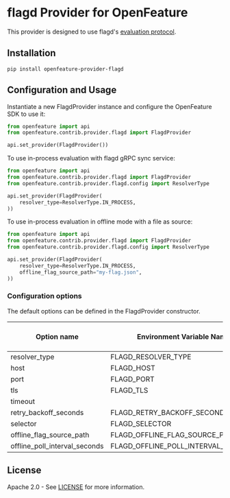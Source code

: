 # flagd Provider for OpenFeature

This provider is designed to use flagd's [evaluation protocol](https://github.com/open-feature/schemas/blob/main/protobuf/schema/v1/schema.proto).

## Installation

```
pip install openfeature-provider-flagd
```

## Configuration and Usage

Instantiate a new FlagdProvider instance and configure the OpenFeature SDK to use it:

```python
from openfeature import api
from openfeature.contrib.provider.flagd import FlagdProvider

api.set_provider(FlagdProvider())
```


To use in-process evaluation with flagd gRPC sync service:

```python
from openfeature import api
from openfeature.contrib.provider.flagd import FlagdProvider
from openfeature.contrib.provider.flagd.config import ResolverType

api.set_provider(FlagdProvider(
    resolver_type=ResolverType.IN_PROCESS,
))
```

To use in-process evaluation in offline mode with a file as source:

```python
from openfeature import api
from openfeature.contrib.provider.flagd import FlagdProvider
from openfeature.contrib.provider.flagd.config import ResolverType

api.set_provider(FlagdProvider(
    resolver_type=ResolverType.IN_PROCESS,
    offline_flag_source_path="my-flag.json",
))
```

### Configuration options

The default options can be defined in the FlagdProvider constructor.

| Option name                   | Environment Variable Name           | Type & Values  | Default   |
|-------------------------------|-------------------------------------|----------------|-----------|
| resolver_type                 | FLAGD_RESOLVER_TYPE                 |  enum          | grpc      |
| host                          | FLAGD_HOST                          |  str           | localhost |
| port                          | FLAGD_PORT                          |  int           | 8013      |
| tls                           | FLAGD_TLS                           |  bool          | false     |
| timeout                       |                                     |  int           | 5         |
| retry_backoff_seconds         | FLAGD_RETRY_BACKOFF_SECONDS         |  float         | 2.0       |
| selector                      | FLAGD_SELECTOR                      |  str           | None      |
| offline_flag_source_path      | FLAGD_OFFLINE_FLAG_SOURCE_PATH      |  str           | None      |
| offline_poll_interval_seconds | FLAGD_OFFLINE_POLL_INTERVAL_SECONDS |  float         | 1.0       |

## License

Apache 2.0 - See [LICENSE](./LICENSE) for more information.
